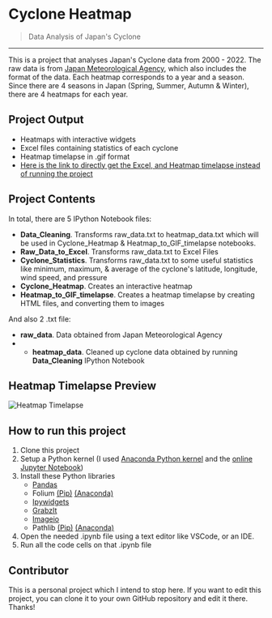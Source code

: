 # Cyclone Heatmap

> Data Analysis of Japan's Cyclone
<hr>

This is a project that analyses Japan's Cyclone data from 2000 - 2022. The raw data is from [Japan Meteorological Agency](https://www.jma.go.jp/jma/jma-eng/jma-center/rsmc-hp-pub-eg/besttrack.html), which also includes the format of the data. Each heatmap corresponds to a year and a season. Since there are 4 seasons in Japan (Spring, Summer, Autumn & Winter), there are 4 heatmaps for each year.

## Project Output

* Heatmaps with interactive widgets
* Excel files containing statistics of each cyclone
* Heatmap timelapse in .gif format
* [Here is the link to directly get the Excel, and Heatmap timelapse instead of running the project](https://drive.google.com/file/d/1OJPuhR_Bd3ArQSHiWITvB9kyM_qpaZgH/view?usp=sharing)

## Project Contents

In total, there are 5 IPython Notebook files:
* **Data_Cleaning**. Transforms raw_data.txt to heatmap_data.txt which will be used in Cyclone_Heatmap & Heatmap_to_GIF_timelapse notebooks.
* **Raw_Data_to_Excel**. Transforms raw_data.txt to Excel Files
* **Cyclone_Statistics**. Transforms raw_data.txt to some useful statistics like minimum, maximum, & average of the cyclone's latitude, longitude, wind speed, and pressure
* **Cyclone_Heatmap**. Creates an interactive heatmap
* **Heatmap_to_GIF_timelapse**. Creates a heatmap timelapse by creating HTML files, and converting them to images

And also 2 .txt file:
* **raw_data**. Data obtained from Japan Meteorological Agency
* * **heatmap_data**. Cleaned up cyclone data obtained by running **Data_Cleaning** IPython Notebook

## Heatmap Timelapse Preview
![Heatmap Timelapse](https://github.com/Arcaninar/Cyclone-Heatmap/blob/main/Heatmap_Timelapse.gif)

## How to run this project
1. Clone this project
2. Setup a Python kernel (I used [Anaconda Python kernel](https://docs.anaconda.com/free/anaconda/install/windows/) and the [online Jupyter Notebook](https://saturncloud.io/blog/how-to-add-a-library-in-jupyter-notebook-online/))
3. Install these Python libraries
   * [Pandas](https://pandas.pydata.org/docs/getting_started/install.html)
   * Folium [(Pip)](https://pypi.org/project/folium/) [(Anaconda)](https://anaconda.org/conda-forge/folium)
   * [Ipywidgets](https://ipywidgets.readthedocs.io/en/stable/user_install.html)
   * [GrabzIt](https://grabz.it/api/python/download/)
   * [Imageio](https://imageio.readthedocs.io/en/stable/user_guide/installation.html)
   * Pathlib [(Pip)](https://pypi.org/project/pathlib/) [(Anaconda)](https://anaconda.org/anaconda/pathlib)
4. Open the needed .ipynb file using a text editor like VSCode, or an IDE.
5. Run all the code cells on that .ipynb file

## Contributor
This is a personal project which I intend to stop here. If you want to edit this project, you can clone it to your own GitHub repository and edit it there. Thanks!
